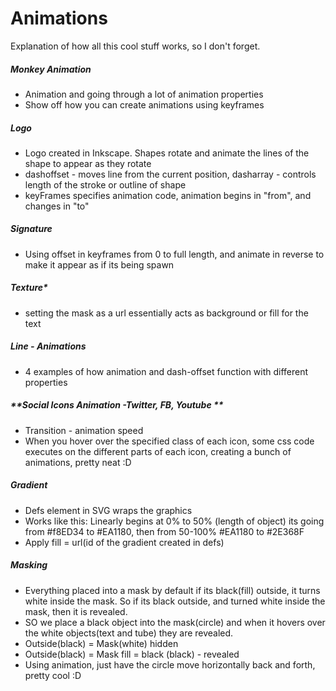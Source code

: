 
# Animations

Explanation of how all this cool stuff works, so I don't forget. 

##### **Monkey Animation** 
* Animation and going through a lot of animation properties
* Show off how you can create animations using keyframes

##### **Logo**
* Logo created in Inkscape. Shapes rotate and animate the lines of the shape to appear as they rotate
* dashoffset - moves line from the current position, dasharray - controls length of the stroke or outline of shape
* keyFrames specifies animation code, animation begins in "from", and changes in "to"

##### **Signature** 
* Using offset in keyframes from 0 to full length, and animate in reverse to make it appear as if its being spawn

##### *Texture** 
* setting the mask as a url essentially acts as background or fill for the text

##### **Line - Animations**
* 4 examples of how animation and dash-offset function with different properties

##### **Social Icons Animation -Twitter, FB, Youtube **
* Transition - animation speed
* When you hover over the specified class of each icon, some css code executes on the different parts of each icon, creating a bunch of animations, pretty neat :D

##### **Gradient** 
* Defs element in SVG wraps the graphics
* Works like this: Linearly begins at 0% to 50% (length of object)  its going from #f8ED34 to #EA1180, then from 50-100% #EA1180 to #2E368F
* Apply fill = url(id of the gradient created in defs)

##### **Masking** 
* Everything placed into a mask by default if its black(fill) outside, it turns white inside the mask. So if its black outside, and turned white inside the mask, then it is revealed.
* SO we place a black object into the mask(circle) and when it hovers over the white objects(text and tube) they are revealed.  
* Outside(black) = Mask(white) hidden
* Outside(black) = Mask fill = black (black) - revealed
* Using animation, just have the circle move horizontally back and forth, pretty cool :D



